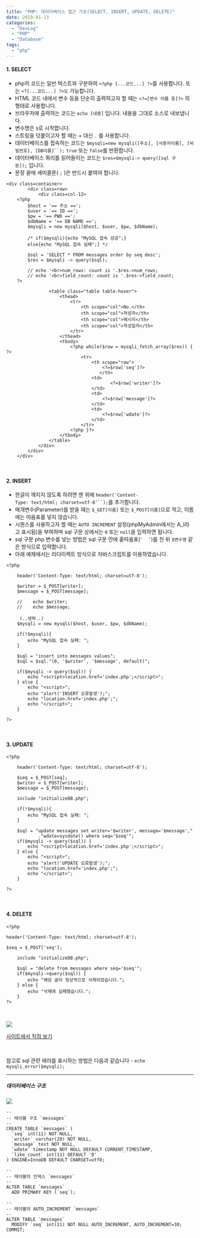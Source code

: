 ```yaml
---
title: "PHP: 데이터베이스 접근 기초(SELECT, INSERT, UPDATE, DELETE)"
date: 2019-01-13
categories: 
  - "DevLog"
  - "PHP"
  - "Database"
tags: 
  - "php"
---
```


#### **1\. SELECT**

- php의 코드는 일반 텍스트와 구분하여 `<?php [...코드...] ?>`를 사용합니다. 또는 `<?[...코드...] ?>도` 가능합니다.
- HTML 코드 내에서 변수 등을 단순히 출력하고자 할 때는 `<?=[변수 이름 등]?>` 의 형태로 사용합니다.
- 브라우저에 출력하는 코드는 `echo [내용]` 입니다. 내용을 그대로 소스로 내보냅니다.
- 변수명은 `$`로 시작합니다.
- 스트링을 덧붙이고자 할 때는 + 대신 `.` 를 사용합니다.
- 데이터베이스를 접속하는 코드는 `$mysqli=new mysqli([주소], [사용자이름], [비밀번호], [DB이름]``);` `true` 또는 `false`를 반환합니다.
- 데이터베이스 쿼리를 읽어들이는 코드는 `$res=$mysqli-> query([sql 구문]);` 입니다.
- 문장 끝에 세미콜론( `;` )은 반드시 붙여야 합니다.

```
<div class=container>
        <div class=row>
            <div class=col-12>
    <?php
        $host = '== 주소 ==';
        $user = '== ID ==';
        $pw = '== PWD ==';
        $dbName = '== DB NAME ==';
        $mysqli = new mysqli($host, $user, $pw, $dbName);
 
        /* if($mysqli){echo "MySQL 접속 성공";}
        else{echo "MySQL 접속 실패";} */
 
        $sql = 'SELECT * FROM messages order by seq desc';
        $res = $mysqli -> query($sql);
 
        // echo '<br>num_rows: count is '.$res->num_rows;
        // echo '<br>field_count: count is '.$res->field_count;
    ?>
 
                <table class="table table-hover">
                    <thead>
                        <tr>
                            <th scope="col">No.</th>
                            <th scope="col">작성자</th>
                            <th scope="col">메시지</th>
                            <th scope="col">작성일자</th>
                        </tr>
                    </thead>
                    <tbody>
                        <?php while($row = mysqli_fetch_array($res)) { ?>
                            <tr>
                                <th scope="row">
                                    <?=$row['seq']?>
                                   </th>
                                <td>
                                       <?=$row['writer']?>
                                </td>
                                <td>
                                    <?=$row['message']?>
                                </td>
                                <td>
                                    <?=$row['wdate']?>
                                </td>
                            </tr>
                        <?php }?>
                    </tbody>
                </table>
            </div>
        </div>
    </div>

```

 

#### **2\. INSERT**

- 한글이 깨지지 않도록 하려면 맨 위에 `header('Content-Type: text/html; charset=utf-8'``);`를 추가합니다.
- 매개변수(Parameter)를 받을 때는 `$_GET[이름]` 또는 `$_POST[이름]`으로 적고, 이름에는 따옴표를 넣지 않습니다.
- 시퀀스를 사용하고자 할 때는 `AUTO INCREMENT` 설정(phpMyAdmin에서는 A\_I라고 표시됨)을 부여하며 sql 구문 상에서는 `0` 또는 `null`을 입력하면 됩니다.
- sql 구문 php 변수를 넣는 방법은 sql 구문 안에 홑따옴표(`'  '`)를 친 뒤 `$변수명` 같은 방식으로 입력합니다.
- 아래 예제에서는 리다이렉트 방식으로 자바스크립트를 이용하였습니다.

```
<?php
 
    header('Content-Type: text/html; charset=utf-8');
 
    $writer = $_POST[writer];
    $message = $_POST[message];
 
    //    echo $writer;
    //    echo $message;
 
     (..생략..)
    $mysqli = new mysqli($host, $user, $pw, $dbName);
 
    if(!$mysqli){        
        echo "MySQL 접속 실패: ";
    } 
 
    $sql = "insert into messages values";
    $sql = $sql."(0, '$writer', '$message', default)";
 
    if($mysqli -> query($sql)) {
        echo "<script>location.href='index.php';</script>";
    } else {
        echo "<script>";
        echo "alert('INSERT 오류발생');";
        echo "location.href='index.php';";
        echo "</script>";
    }  
 
?>

```

 

#### **3\. UPDATE**

```
<?php
 
    header('Content-Type: text/html; charset=utf-8');
 
    $seq = $_POST[seq];
    $writer = $_POST[writer];
    $message = $_POST[message];
 
    include "initializeDB.php";
 
    if(!$mysqli){
        echo "MySQL 접속 실패: ";
    } 
 
    $sql = "update messages set writer='$writer', message='$message',"
            ."wdate=sysdate() where seq='$seq'";
    if($mysqli -> query($sql)) {
        echo "<script>location.href='index.php';</script>";
    } else {
        echo "<script>";
        echo "alert('UPDATE 오류발생');";
        echo "location.href='index.php';";
        echo "</script>";
    } 
 
?>

```

 

#### **4\. DELETE**

```
<?php
 
header('Content-Type: text/html; charset=utf-8');
 
$seq = $_POST['seq'];
 
    include "initializeDB.php";
 
    $sql = "delete from messages where seq='$seq'";
    if($mysqli->query($sql)) {
        echo "해당 글이 정상적으로 삭제되었습니다.";
    } else {
        echo "삭제에 실패했습니다.";
    }
?>

```

 

[![](./assets/img/wp-content/uploads/2019/01/스크린샷_2018-09-10_오후_6.28.43.png)](http://www.yoonbumtae.com/phpex)

[사이트에서 직접 보기](http://yoonbumtae.com/phpex)

 

참고로 sql 관련 에러를 표시하는 방법은 다음과 같습니다 - `echo mysqli_error($mysqli);`

* * *

##### **데이터베이스 구조**

![](./assets/img/wp-content/uploads/2019/01/-2021-02-17-오후-12.20.39-e1613532613329.png)

```
--
-- 테이블 구조 `messages`
--
CREATE TABLE `messages` (
  `seq` int(11) NOT NULL,
  `writer` varchar(20) NOT NULL,
  `message` text NOT NULL,
  `wdate` timestamp NOT NULL DEFAULT CURRENT_TIMESTAMP,
  `like_count` int(11) DEFAULT '0'
) ENGINE=InnoDB DEFAULT CHARSET=utf8;

--
-- 테이블의 인덱스 `messages`
--
ALTER TABLE `messages`
  ADD PRIMARY KEY (`seq`);

--
-- 테이블의 AUTO_INCREMENT `messages`
--
ALTER TABLE `messages`
  MODIFY `seq` int(11) NOT NULL AUTO_INCREMENT, AUTO_INCREMENT=30;
COMMIT;
```
